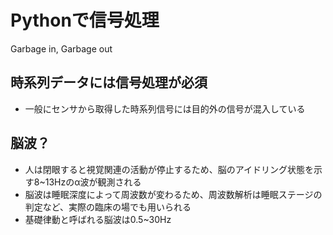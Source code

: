 # Pythonで信号処理
Garbage in, Garbage out

## 時系列データには信号処理が必須
- 一般にセンサから取得した時系列信号には目的外の信号が混入している

## 脳波？
- 人は閉眼すると視覚関連の活動が停止するため、脳のアイドリング状態を示す8~13Hzのα波が観測される
- 脳波は睡眠深度によって周波数が変わるため、周波数解析は睡眠ステージの判定など、実際の臨床の場でも用いられる
- 基礎律動と呼ばれる脳波は0.5~30Hz
